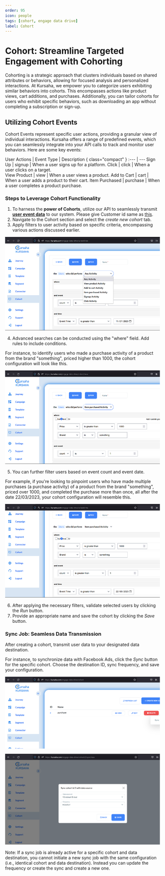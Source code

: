 ```yaml
---
order: 95
icon: people
tags: [cohort, engage data drive]
label: Cohort
---
```


# Cohort: Streamline Targeted Engagement with Cohorting

Cohorting is a strategic approach that clusters individuals based on shared attributes or behaviors, allowing for focused analysis and personalized interactions. At Kursaha, we empower you to categorize users exhibiting similar behaviors into cohorts. This encompasses actions like product views, cart additions, and purchases. Additionally, you can tailor cohorts for users who exhibit specific behaviors, such as downloading an app without completing a subscription or sign-up.

## Utilizing Cohort Events

Cohort Events represent specific user actions, providing a granular view of individual interactions. Kursaha offers a range of predefined events, which you can seamlessly integrate into your API calls to track and monitor user behaviors. Here are some key events:


User Actions     | Event Type       |  Description { class="compact" }
:---             | ---
Sign Up          | signup           |  When a user signs up for a platform. 
Click            | click            |  When a user clicks on a target.  
View Product     | view             |  When a user views a product.
Add to Cart      | cart             |  When a user adds a product to their cart.
Item Purchased   | purchase         |  When a user completes a product purchase. 

### Steps to Leverage Cohort Functionality

1. To harness the **power of Cohorts**, utilize our API to seamlessly transmit [**user event data**](/developer/eddsdk/#sending-events-to-kursaha-seamlessly-integrate-user-data) to our system. Please give Customer id same as [this](/developer/EddSdk.md/#sending-customer-data-to-kursaha). 
2. Navigate to the Cohort section and select the *create new cohort* tab.
3. Apply filters to user activity based on specific criteria, encompassing various actions discussed earlier.

![Select User Action](/static/images/create-cohort-1.png)

4. Advanced searches can be conducted using the "where" field. Add rules to include conditions.

 For instance, to identify users who made a purchase activity of a product from the brand "something", priced higher than 1000, the cohort configuration will look like this.

![Sample Cohort](/static/images/create-cohort-2.png)

5. You can further filter users based on event count and event date.

 For example, if you're looking to pinpoint users who have made multiple purchases (a purchase activity) of a product from the brand "something", priced over 1000, and completed the purchase more than once, all after the date 22/03/2023, your cohort configuration will resemble this.

 ![Example Cohort](/static/images/create-cohort-3.png)

 6. After applying the necessary filters, validate selected users by clicking the *Run* button.
 7. Provide an appropriate name and save the cohort by clicking the *Save* button.

### Sync Job: Seamless Data Transmission

After creating a cohort, transmit user data to your designated data destination.

 For instance, to synchronize data with Facebook Ads, click the *Sync* button for the specific cohort. Choose the destination ID, sync frequency, and save your configuration.

![Sync Option](/static/images/create-sync-1.png)

![Create Sync](/static/images/create-sync-2.png)

Note: If a sync job is already active for a specific cohort and data destination, you cannot initiate a new sync job with the same configuration (i.e., identical cohort and data destination). Instead you can update the frequency or create the sync and create a new one.
